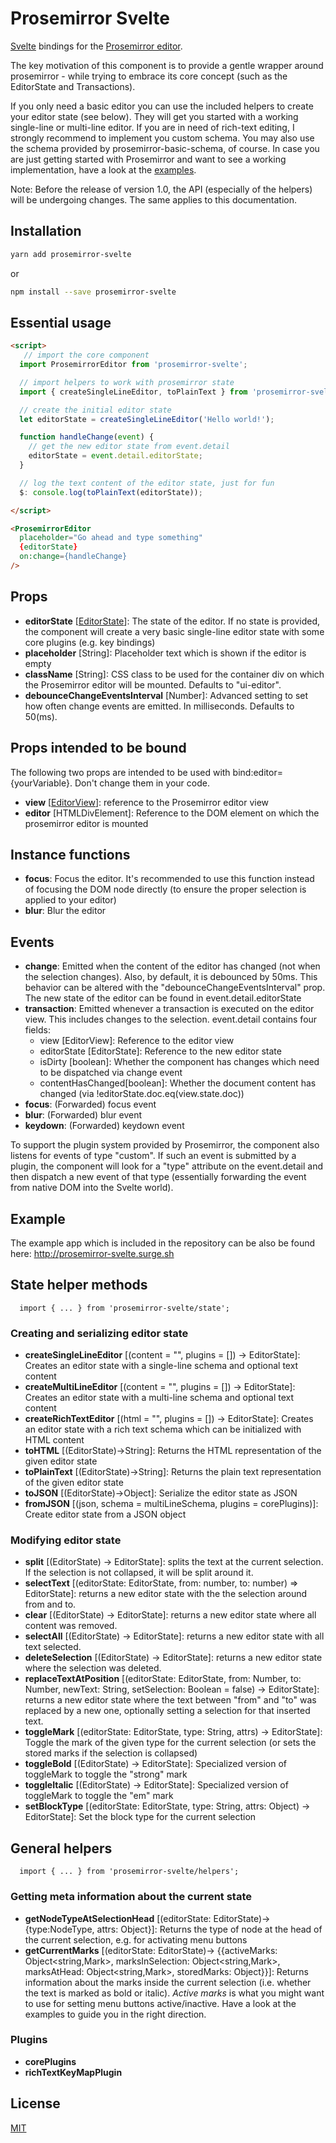 # Prosemirror Svelte
 [Svelte](https://svelte.dev) bindings for the [Prosemirror editor](https://prosemirror.net/).

The key motivation of this component is to provide a gentle wrapper around prosemirror - while trying to embrace its 
core concept (such as the EditorState and Transactions). 

If you only need a basic editor you can use the included helpers to create your editor state (see below). They will get you started with a working single-line or multi-line editor.
If you are in need of rich-text editing, I strongly recommend to implement you custom schema. You may 
also use the schema provided by prosemirror-basic-schema, of course. In case you are just getting started with Prosemirror and want to see a working implementation, have a look at the [examples](examples). 

Note: Before the release of version 1.0, the API (especially of the helpers) will be undergoing changes. The same applies to this documentation. 

## Installation

```bash
yarn add prosemirror-svelte
```

or 
```bash
npm install --save prosemirror-svelte
```

## Essential usage

```html
<script>
   // import the core component
  import ProsemirrorEditor from 'prosemirror-svelte';

  // import helpers to work with prosemirror state
  import { createSingleLineEditor, toPlainText } from 'prosemirror-svelte/state';  

  // create the initial editor state
  let editorState = createSingleLineEditor('Hello world!'); 

  function handleChange(event) {
    // get the new editor state from event.detail
    editorState = event.detail.editorState;
  }

  // log the text content of the editor state, just for fun
  $: console.log(toPlainText(editorState)); 

</script>

<ProsemirrorEditor 
  placeholder="Go ahead and type something" 
  {editorState} 
  on:change={handleChange}
/>
```

## Props
- **editorState** [[EditorState](https://prosemirror.net/docs/ref/#state.EditorState)]: 
The state of the editor. If no state is provided, the component will create a very basic single-line editor state with some core plugins (e.g. key bindings)   
- **placeholder** [String]: Placeholder text which is shown if the editor is empty
- **className** [String]: CSS class to be used for the container div on which the Prosemirror editor will be mounted. Defaults to "ui-editor".
- **debounceChangeEventsInterval** [Number]: Advanced setting to set how often change events are emitted. In milliseconds. Defaults to 50(ms).

## Props intended to be bound
The following two props are intended to be used with bind:editor={yourVariable}. Don't change them in your code.
- **view** [[EditorView](https://prosemirror.net/docs/ref/#view.EditorView)]: reference to the Prosemirror editor view
- **editor** [HTMLDivElement]: Reference to the DOM element on which the prosemirror editor is mounted

## Instance functions
- **focus**: Focus the editor. It's recommended to use this function instead of focusing the DOM node directly (to ensure the proper selection is applied to your editor)
- **blur**: Blur the editor

## Events
- **change**: Emitted when the content of the editor has changed (not when the selection changes). Also, by default, it is debounced by 50ms. This behavior can be altered with the "debounceChangeEventsInterval" prop.
The new state of the editor can be found in event.detail.editorState
- **transaction**: Emitted whenever a transaction is executed on the editor view. This includes changes to the selection. event.detail contains four fields: 
    - view [EditorView]: Reference to the editor view
    - editorState [EditorState]: Reference to the new editor state
    - isDirty [boolean]: Whether the component has changes which need to be dispatched via change event
    - contentHasChanged[boolean]: Whether the document content has changed (via !editorState.doc.eq(view.state.doc))
- **focus**: (Forwarded) focus event
- **blur**: (Forwarded) blur event
- **keydown**: (Forwarded) keydown event

To support the plugin system provided by Prosemirror, the component also listens for events of type "custom". If such an event is submitted by a plugin, the component will look for a "type" attribute on the event.detail and then dispatch a new event of that type (essentially forwarding the event from native DOM into the Svelte world).  

## Example
The example app which is included in the repository can be also be found here: http://prosemirror-svelte.surge.sh  

## State helper methods 
```JS
  import { ... } from 'prosemirror-svelte/state';
```
### Creating and serializing editor state
- **createSingleLineEditor** [(content = "", plugins = []) -> EditorState]: Creates an editor state with a single-line schema and optional text content
- **createMultiLineEditor** [(content = "", plugins = []) -> EditorState]: Creates an editor state with a multi-line schema and optional text content
- **createRichTextEditor** [(html = "", plugins = []) -> EditorState]: Creates an editor state with a rich text schema which can be initialized with HTML content
- **toHTML** [(EditorState)->String]: Returns the HTML representation of the given editor state 
- **toPlainText** [(EditorState)->String]: Returns the plain text representation of the given editor state 
- **toJSON** [(EditorState)->Object]: Serialize the editor state as JSON
- **fromJSON** [(json, schema = multiLineSchema, plugins = corePlugins)]: Create editor state from a JSON object 

### Modifying editor state
- **split** [(EditorState) -> EditorState]: splits the text at the current selection. If the selection is not collapsed, it will be split around it.
- **selectText** [(editorState: EditorState, from: number, to: number) => EditorState]: returns a new editor state with the the selection around from and to.
- **clear** [(EditorState) -> EditorState]: returns a new editor state where all content was removed.
- **selectAll** [(EditorState) -> EditorState]: returns a new editor state with all text selected.
- **deleteSelection** [(EditorState) -> EditorState]: returns a new editor state where the selection was deleted.
- **replaceTextAtPosition** [(editorState: EditorState, from: Number, to: Number, newText: String, setSelection: Boolean = false) -> EditorState]: returns a new editor state where the text between "from" and "to" was replaced by a new one, optionally setting a selection for that inserted text.
- **toggleMark** [(editorState: EditorState, type: String, attrs) -> EditorState]: Toggle the mark of the given type for the current selection (or sets the stored marks if the selection is collapsed)
- **toggleBold** [(EditorState) -> EditorState]: Specialized version of toggleMark to toggle the "strong" mark
- **toggleItalic** [(EditorState) -> EditorState]: Specialized version of toggleMark to toggle the "em" mark
- **setBlockType** [(editorState: EditorState, type: String, attrs: Object) -> EditorState]: Set the block type for the current selection

## General helpers
```JS
  import { ... } from 'prosemirror-svelte/helpers';
```

### Getting meta information about the current state
- **getNodeTypeAtSelectionHead** [(editorState: EditorState)->{type:NodeType, attrs: Object}]: Returns the type of node at the head of the current selection, e.g. for activating menu buttons
- **getCurrentMarks** [(editorState: EditorState)-> {{activeMarks: Object<string,Mark>, marksInSelection: Object<string,Mark>, marksAtHead: Object<string,Mark>, storedMarks: Object}}]: Returns information about the marks inside the current selection (i.e. whether the text is marked as bold or italic). *Active marks* is what you might want to use for setting menu buttons active/inactive. Have a look at the examples to guide you in the right direction.

### Plugins
- **corePlugins**
- **richTextKeyMapPlugin**

## License
[MIT](LICENSE)
